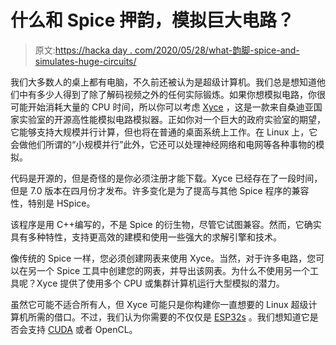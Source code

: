 # 什么和 Spice 押韵，模拟巨大电路？

> 原文:[https://hacka day . com/2020/05/28/what-韵脚-spice-and-simulates-huge-circuits/](https://hackaday.com/2020/05/28/what-rhymes-with-spice-and-simulates-huge-circuits/)

我们大多数人的桌上都有电脑，不久前还被认为是超级计算机。我们总是想知道他们中有多少人得到了除了解码视频之外的任何实际锻炼。如果你想模拟电路，你很可能开始消耗大量的 CPU 时间，所以你可以考虑 [Xyce](https://xyce.sandia.gov/) ，这是一款来自桑迪亚国家实验室的开源高性能模拟电路模拟器。正如你对一个巨大的政府实验室的期望，它能够支持大规模并行计算，但也将在普通的桌面系统上工作。在 Linux 上，它会做他们所谓的“小规模并行”此外，它还可以处理神经网络和电网等各种事物的模拟。

代码是开源的，但是奇怪的是你必须注册才能下载。Xyce 已经存在了一段时间，但是 7.0 版本在四月份才发布。许多变化是为了提高与其他 Spice 程序的兼容性，特别是 HSpice。

该程序是用 C++编写的，不是 Spice 的衍生物，尽管它试图兼容。然而，它确实具有多种特性，支持更高效的建模和使用一些强大的求解引擎和技术。

像传统的 Spice 一样，您必须创建网表来使用 Xyce。当然，对于许多电路，您可以在另一个 Spice 工具中创建您的网表，并导出该网表。为什么不使用另一个工具呢？Xyce 提供了使用多个 CPU 或集群计算机运行大型模拟的潜力。

虽然它可能不适合所有人，但 Xyce 可能只是你构建你一直想要的 Linux 超级计算机所需的借口。不过，我们认为你需要的不仅仅是 [ESP32s](https://hackaday.com/2018/04/17/build-your-own-supercomputer-with-esp32s/) 。我们想知道它是否会支持 [CUDA](https://hackaday.com/2018/03/19/cuda-is-like-owning-a-supercomputer/) 或者 OpenCL。